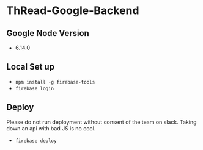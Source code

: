 # ThRead-Google-Backend

## Google Node Version
- 6.14.0

## Local Set up
- ```npm install -g firebase-tools```
- ```firebase login```

## Deploy
Please do not run deployment without consent of the team on slack. Taking down an api with bad JS is no cool.
- ```firebase deploy```